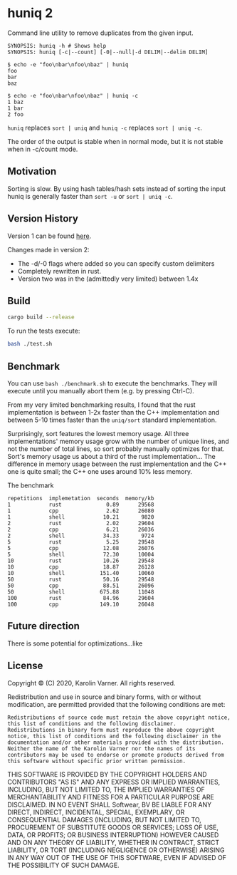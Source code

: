 # huniq 2

Command line utility to remove duplicates from the given input.

```
SYNOPSIS: huniq -h # Shows help
SYNOPSIS: huniq [-c|--count] [-0|--null|-d DELIM|--delim DELIM]
```

```
$ echo -e "foo\nbar\nfoo\nbaz" | huniq
foo
bar
baz

$ echo -e "foo\nbar\nfoo\nbaz" | huniq -c
1 baz
1 bar
2 foo
```

`huniq` replaces `sort | uniq` and `huniq -c` replaces `sort | uniq -c`.

The order of the output is stable when in normal mode, but it is not stable when
in -c/count mode.

## Motivation

Sorting is slow. By using hash tables/hash sets instead of sorting
the input huniq is generally faster than `sort -u` or `sort | uniq -c`.

## Version History

Version 1 can be found [here](https://github.com/SoftwearDevelopment/huniq).

Changes made in version 2:

* The -d/-0 flags where added so you can specify custom delimiters
* Completely rewritten in rust.
* Version two was in the (admittedly very limited) between 1.4x 

## Build

```sh
cargo build --release
```

To run the tests execute:

```sh
bash ./test.sh
```

## Benchmark

You can use `bash ./benchmark.sh` to execute the benchmarks. They will execute until you manually abort them (e.g. by pressing Ctrl-C).

From my very limited benchmarking results, I found that the rust implementation is between 1-2x faster than the C++ implementation and between 5-10 times
faster than the `uniq/sort` standard implementation.

Surprisingly, sort features the lowest memory usage. All three implementations' memory usage grow with the number of unique lines, and not the number
of total lines, so sort probably manually optimizes for that. Sort's memory usage us about a third of the rust implementation…
The difference in memory usage between the rust implementation and the C++ one is quite small; the C++ one uses around 10% less memory.

The benchmark 

```
repetitions  implemetation  seconds  memory/kb
1            rust              0.89      29568
1            cpp               2.62      26080
1            shell            10.21       9820
2            rust              2.02      29604
2            cpp               6.21      26036
2            shell            34.33       9724
5            rust              5.25      29548
5            cpp              12.08      26076
5            shell            72.30      10004
10           rust             10.26      29548
10           cpp              18.87      26128
10           shell           151.40      10060
50           rust             50.16      29548
50           cpp              88.51      26096
50           shell           675.88      11048
100          rust             84.96      29604
100          cpp             149.10      26048
```

## Future direction

There is some potential for optimizations…like

## License

Copyright © (C) 2020, Karolin Varner. All rights reserved.

Redistribution and use in source and binary forms, with or without modification, are permitted provided that the following conditions are met:

    Redistributions of source code must retain the above copyright notice, this list of conditions and the following disclaimer.
    Redistributions in binary form must reproduce the above copyright notice, this list of conditions and the following disclaimer in the documentation and/or other materials provided with the distribution.
    Neither the name of the Karolin Varner nor the names of its contributors may be used to endorse or promote products derived from this software without specific prior written permission.

THIS SOFTWARE IS PROVIDED BY THE COPYRIGHT HOLDERS AND CONTRIBUTORS "AS IS" AND ANY EXPRESS OR IMPLIED WARRANTIES, INCLUDING, BUT NOT LIMITED TO, THE IMPLIED WARRANTIES OF MERCHANTABILITY AND FITNESS FOR A PARTICULAR PURPOSE ARE DISCLAIMED. IN NO EVENT SHALL Softwear, BV BE LIABLE FOR ANY DIRECT, INDIRECT, INCIDENTAL, SPECIAL, EXEMPLARY, OR CONSEQUENTIAL DAMAGES (INCLUDING, BUT NOT LIMITED TO, PROCUREMENT OF SUBSTITUTE GOODS OR SERVICES; LOSS OF USE, DATA, OR PROFITS; OR BUSINESS INTERRUPTION) HOWEVER CAUSED AND ON ANY THEORY OF LIABILITY, WHETHER IN CONTRACT, STRICT LIABILITY, OR TORT (INCLUDING NEGLIGENCE OR OTHERWISE) ARISING IN ANY WAY OUT OF THE USE OF THIS SOFTWARE, EVEN IF ADVISED OF THE POSSIBILITY OF SUCH DAMAGE.

